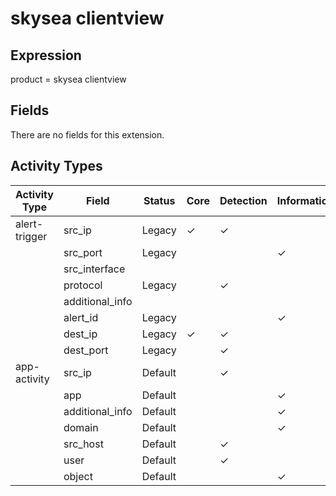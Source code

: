 skysea clientview
=================

Expression
----------

product = skysea clientview

Fields
------

There are no fields for this extension.

Activity Types
--------------

| Activity Type | Field           | Status  | Core     | Detection | Informational |
| ------------- | --------------- | ------- | -------- | --------- | ------------- |
| alert-trigger | src_ip          | Legacy  | &#10003; | &#10003;  |               |
|               | src_port        | Legacy  |          |           | &#10003;      |
|               | src_interface   |         |          |           |               |
|               | protocol        | Legacy  |          | &#10003;  |               |
|               | additional_info |         |          |           |               |
|               | alert_id        | Legacy  |          |           | &#10003;      |
|               | dest_ip         | Legacy  | &#10003; | &#10003;  |               |
|               | dest_port       | Legacy  |          | &#10003;  |               |
| app-activity  | src_ip          | Default |          | &#10003;  |               |
|               | app             | Default |          |           | &#10003;      |
|               | additional_info | Default |          |           | &#10003;      |
|               | domain          | Default |          |           | &#10003;      |
|               | src_host        | Default |          | &#10003;  |               |
|               | user            | Default |          | &#10003;  |               |
|               | object          | Default |          |           | &#10003;      |

